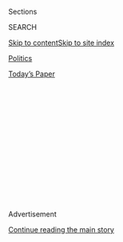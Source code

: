 <div id="app">

<div>

<div>

<div>

<div class="NYTAppHideMasthead css-1q2w90k e1suatyy0">

<div class="section css-ui9rw0 e1suatyy2">

<div class="css-eph4ug er09x8g0">

<div class="css-6n7j50">

</div>

<span class="css-1dv1kvn">Sections</span>

<div class="css-10488qs">

<span class="css-1dv1kvn">SEARCH</span>

</div>

[Skip to content](#site-content)[Skip to site
index](#site-index)

</div>

<div id="masthead-section-label" class="css-1wr3we4 eaxe0e00">

[Politics](https://www.nytimes.com/section/politics)

</div>

<div class="css-10698na e1huz5gh0">

</div>

</div>

<div id="masthead-bar-one" class="section hasLinks css-15hmgas e1csuq9d3">

<div class="css-uqyvli e1csuq9d0">

</div>

<div class="css-1uqjmks e1csuq9d1">

</div>

<div class="css-9e9ivx">

[](https://myaccount.nytimes.com/auth/login?response_type=cookie&client_id=vi)

</div>

<div class="css-1bvtpon e1csuq9d2">

[Today’s
Paper](https://www.nytimes.com/section/todayspaper)

</div>

</div>

</div>

</div>

<div data-aria-hidden="false">

<div id="site-content" data-role="main">

<div>

<div class="css-1aor85t" style="opacity:0.000000001;z-index:-1;visibility:hidden">

<div class="css-1hqnpie">

<div class="css-epjblv">

<span class="css-17xtcya">[Politics](/section/politics)</span><span class="css-x15j1o">|</span><span class="css-fwqvlz">Trump
Overrules Tillerson, Rejecting Elliott Abrams for Deputy Secretary of
State</span>

</div>

<div class="css-k008qs">

<div class="css-1iwv8en">

<span class="css-18z7m18"></span>

<div>

</div>

</div>

<span class="css-1n6z4y">https://nyti.ms/2ktyNok</span>

<div class="css-1705lsu">

<div class="css-4xjgmj">

<div class="css-4skfbu" data-role="toolbar" data-aria-label="Social Media Share buttons, Save button, and Comments Panel with current comment count" data-testid="share-tools">

  - 
  - 
  - 
  - 
    
    <div class="css-6n7j50">
    
    </div>

  - 

</div>

</div>

</div>

</div>

</div>

</div>

<div class="css-13pd83m">

</div>

<div id="top-wrapper" class="css-1sy8kpn">

<div id="top-slug" class="css-l9onyx">

Advertisement

</div>

[Continue reading the main
story](#after-top)

<div class="ad top-wrapper" style="text-align:center;height:100%;display:block;min-height:250px">

<div id="top" class="place-ad" data-position="top" data-size-key="top">

</div>

</div>

<div id="after-top">

</div>

</div>

<div id="sponsor-wrapper" class="css-1hyfx7x">

<div id="sponsor-slug" class="css-19vbshk">

Supported by

</div>

[Continue reading the main
story](#after-sponsor)

<div id="sponsor" class="ad sponsor-wrapper" style="text-align:center;height:100%;display:block">

</div>

<div id="after-sponsor">

</div>

</div>

First 100 Days
Briefing

<div class="css-1vkm6nb ehdk2mb0">

# Trump Overrules Tillerson, Rejecting Elliott Abrams for Deputy Secretary of State

</div>

<div class="css-xt80pu e12qa4dv0">

<div class="css-18e8msd">

<div class="css-vp77d3 epjyd6m0">

<div class="css-1baulvz">

By [<span class="css-1baulvz" itemprop="name">Maggie
Haberman</span>](http://www.nytimes.com/by/maggie-haberman),
[<span class="css-1baulvz" itemprop="name">Jonathan
Weisman</span>](http://www.nytimes.com/by/jonathan-weisman) and
[<span class="css-1baulvz last-byline" itemprop="name">Eric
Lichtblau</span>](http://www.nytimes.com/by/eric-lichtblau)

</div>

</div>

  - Feb. 10,
    2017

  - 
    
    <div class="css-4xjgmj">
    
    <div class="css-d8bdto" data-role="toolbar" data-aria-label="Social Media Share buttons, Save button, and Comments Panel with current comment count" data-testid="share-tools">
    
      - 
      - 
      - 
      - 
        
        <div class="css-6n7j50">
        
        </div>
    
      - 
    
    </div>
    
    </div>

</div>

</div>

<div class="section meteredContent css-1r7ky0e" name="articleBody" itemprop="articleBody">

<div class="css-1fanzo5 StoryBodyCompanionColumn">

<div class="css-53u6y8">

■ President Trump, Japan’s prime minister, Shinzo Abe, and their wives
will fly to Mar-a-Lago in Palm Beach, Fla., for dinner and a weekend of
golf.

■ Treasury Secretary-nominee Steven Mnuchin’s confirmation vote,
originally slated for a rare Saturday session in the Senate, has been
pushed to Monday.

</div>

</div>

<div class="css-79elbk" data-testid="photoviewer-wrapper">

<div class="css-z3e15g" data-testid="photoviewer-wrapper-hidden">

</div>

<div class="css-1a48zt4 ehw59r15" data-testid="photoviewer-children">

![<span class="css-16f3y1r e13ogyst0" data-aria-hidden="true">President
Trump walked to the State Dining Room before a meeting with airline
executives on
Thursday.</span><span class="css-cnj6d5 e1z0qqy90" itemprop="copyrightHolder"><span class="css-1ly73wi e1tej78p0">Credit...</span><span>Doug
Mills/The New York
Times</span></span>](https://static01.nyt.com/images/2017/02/11/us/11hundredbriefing/11hundredbriefing-articleLarge.jpg?quality=75&auto=webp&disable=upscale)

</div>

</div>

<div class="css-1fanzo5 StoryBodyCompanionColumn">

<div class="css-53u6y8">

## Trump rejects Abrams as deputy secretary of state

Mr. Trump overruled his newly minted secretary of state, Rex W.
Tillerson, and rejected the secretary’s choice for his deputy at the
department, two people briefed on the decision said Friday.

</div>

</div>

<div class="css-1fanzo5 StoryBodyCompanionColumn">

<div class="css-53u6y8">

The deputy’s job was denied for Elliott Abrams, a conservative who had
served under President Ronald Reagan and President George W. Bush, deals
a blow to Mr. Tillerson in his first week on the job. The rejection of
Mr. Abrams leaves Mr. Tillerson without a sherpa to help guide the
first-time government official around the State Department headquarters.

Mr. Trump had a productive meeting with Mr. Abrams on Tuesday, according
to a White House official and a person close to Mr. Abrams. But after it
took place, Mr. Trump learned of Mr. Abrams’s pointed criticisms of the
president when he was running for president, the administration official
said. Among those criticisms was a column headlined [“When You Can’t
Stand Your
Candidate,”](http://www.weeklystandard.com/when-you-cant-stand-your-candidate/article/2002283)which
appeared in May 2016 in The Weekly Standard.

Mr. Trump has been increasingly focused on who was with him or against
him during his campaign, according to several people who have spoken
with him in recent days.

Mr. Tillerson had argued strongly for Mr. Abrams. So had Jared Kushner,
Mr. Trump’s son-in-law and a senior adviser. Senator Tom Cotton,
Republican of Arkansas who is closely aligned with friends of Mr.
Abrams’, and some members of the pro-Israel lobbying group Aipac, had
been reaching out to Democratic senators to impress upon them the
importance of Mr. Abrams receiving Senate confirmation.

Aides to Mr. Trump did not respond to an email seeking comment.

## Democrats turn up heat on Flynn

The revelation that Michael T. Flynn, President Trump’s national
security adviser, [apparently discussed sanctions with Russia’s
ambassador to the United
States](https://www.nytimes.com/2017/02/09/us/flynn-is-said-to-have-talked-to-russians-about-sanctions-before-trump-took-office.html?_r=0)in
the weeks before the inauguration has given Democrats a new cudgel to
revive discussions of Mr. Trump’s ties to Russian President Vladimir V.
Putin.

</div>

</div>

<div class="css-1fanzo5 StoryBodyCompanionColumn">

<div class="css-53u6y8">

And they are swinging it.

Representative Eric Swalwell of California, the ranking Democrat on the
C.I.A. subcommittee of the House Intelligence Committee, called it “a
crime for someone outside of our government to negotiate with foreign
entities on our nation’s behalf.”

</div>

</div>

<div class="css-cfo9c3">

</div>

<div class="css-1fanzo5 StoryBodyCompanionColumn">

<div class="css-53u6y8">

Senators Christopher S. Murphy of Connecticut and Edward J. Markey of
Massachusetts, both Democrats, were similarly scathing in a joint
statement. Said Mr. Murphy:

> “There is no good way to explain today’s report that Michael Flynn was
> coordinating sanctions relief for Russia before his boss was
> inaugurated. Either Donald Trump directed his National Security
> Adviser to undermine U.S. foreign policy on Russia, or Michael Flynn
> went rogue and did it on his own. Then he either lied to the Vice
> President or the Vice President went on television to lie to the
> American people. Whatever transpired, the President needs to get his
> White House under control.”

## Candidate for solicitor general drops out

With the legal fight over President Trump’s travel ban apparently headed
for the Supreme Court, a leading contender for the job of arguing the
government’s cases before the highest court has dropped out of
consideration.

The candidate, Charles J. Cooper, said he was withdrawing as a possible
nominee for solicitor general of the United States “after witnessing the
treatment of my friend Jeff Sessions,” who was approved as attorney
general Wednesday evening after bruising attacks by Senate Democrats
over his civil rights record.

Mr. Cooper, a conservative Washington lawyer who argued against gay
marriage in an important California case, said that after what Mr.
Sessions “had to endure at the hands of a partisan opposition that will
say anything and do anything to advance their political interests, I am
unwilling to subject myself, my family, and my friends to such a
process.”

His withdrawal appears to leave George T. Conway, a New York lawyer who
is married to Kellyanne Conway, a top White House aide, as the leading
contender for solicitor general. Mr. Trump said Thursday that he
expected to select a new nominee in about a week. Whoever gets confirmed
for the job could end up arguing the legality of Mr. Trump’s travel ban
before the Supreme Court.

## ‘Big, beautiful’ — and pricey

No wonder Mr. Trump wants the Mexicans to pay for it.

The wall on the southern border — really a set of fences and walls —
would take three and a half years to build and would cost $21.6 billion,
according to an internal report by the Department of Homeland Security
that was [seen by
Reuters](http://www.reuters.com/article/us-usa-trump-immigration-wall-exclusive-idUSKBN15O2ZN).

</div>

</div>

<div class="css-1fanzo5 StoryBodyCompanionColumn">

<div class="css-53u6y8">

That’s well over the $12 billion estimated by Mr. Trump during the
campaign, and the upper bound of $15 billion cited by Republican leaders
in Congress.

At a time when federal deficits are again expected to grow, the amount
is not pocket change. As the population ages and draws on Social
Security, Medicare and Medicaid, the Congressional Budget Office is
already expecting the government [to heap nearly $10
trillion](https://www.nytimes.com/2017/01/24/us/politics/budget-deficit-trump.html?_r=0)
onto the federal debt over the coming decade — and that is with
statutory caps on domestic and military spending. Mr. Trump has already
vowed to bust through those caps on the military side of the ledger,
something that would take an act of Congress.

Now he’ll have to pay extra for his promised wall — either out of
existing domestic programs or above the nondefense caps.

## Presidential viewing habits ... exposed

Mr. Trump is still pretty miffed that a three-judge panel of the Ninth
Circuit Court of Appeals unanimously upheld a restraining order against
his travel ban from seven majority-Muslim countries.

</div>

</div>

<div class="css-cfo9c3">

</div>

<div class="css-1fanzo5 StoryBodyCompanionColumn">

<div class="css-53u6y8">

We can also deduce what he was watching on television: MSNBC’s Morning
Joe.

</div>

</div>

<div class="css-cfo9c3">

</div>

<div class="css-1fanzo5 StoryBodyCompanionColumn">

<div class="css-53u6y8">

Wonder why it took 12 minutes to compose that post on Twitter.

## That sudden talk with China

On Thursday night, The New York Times published a scoop: the president
of the United States had not spoken to the president of China, Xi
Jinping, who was icing him out over his unorthodox call with the leader
of Taiwan during his transition to power, and his suggestion that just
maybe, Washington would no longer follow the “One China” policy (which
affirms that Taiwan is a province of the mainland).

</div>

</div>

<div class="css-1fanzo5 StoryBodyCompanionColumn">

<div class="css-53u6y8">

Hours later, the White House issued a statement that, hey, not only had
Mr. Trump just spoken to Mr. Xi, he had also expressed support for the
One China policy after all — something Mr. Trump had said he would do
only in return for concessions.

[The Times story was rewritten
accordingly](https://www.nytimes.com/2017/02/09/world/asia/donald-trump-china-xi-jinping-letter.html?hp&action=click&pgtype=Homepage&clickSource=story-heading&module=a-lede-package-region&region=top-news&WT.nav=top-news),
capturing the news.

But Mr. Trump does not accept the chronology — at least not publicly.

</div>

</div>

<div class="css-cfo9c3">

</div>

<div class="css-1fanzo5 StoryBodyCompanionColumn">

<div class="css-53u6y8">

## The campaign never ends

Hillary Clinton has been slow to emerge after her November defeat. But
there she was on social media Thursday night, praising [the unanimous
decision by a three-judge
panel](https://www.nytimes.com/2017/02/09/us/politics/appeals-court-trump-travel-ban.html)
of the Ninth Circuit Court of Appeals to uphold a nationwide restraining
order against Mr. Trump’s travel ban for seven majority-Muslim
countries.

</div>

</div>

<div class="css-cfo9c3">

</div>

<div class="css-1fanzo5 StoryBodyCompanionColumn">

<div class="css-53u6y8">

To which Kellyanne Conway, the Trump campaign-manager-turned-White House
adviser, had a reply.

</div>

</div>

<div class="css-cfo9c3">

</div>

<div class="css-1fanzo5 StoryBodyCompanionColumn">

<div class="css-53u6y8">

Winning is everything.

## House Republicans face a backlash

First came the video of Representative Mike Coffman of Colorado sneaking
out a back door to avoid the angry crowd gathered for his town hall
meeting — but his suburban Denver district is swingy.

</div>

</div>

<div class="css-cfo9c3">

</div>

<div class="css-1fanzo5 StoryBodyCompanionColumn">

<div class="css-53u6y8">

Then Representative Tom McClintock of California had to flee under guard
as constituents in Roseville demanded to know why he was so bent on
repealing the Affordable Care Act. But hey, it’s California — even
though his turf outside Sacramento isn’t exactly Berkeley.

</div>

</div>

<div class="css-cfo9c3">

</div>

<div class="css-1fanzo5 StoryBodyCompanionColumn">

<div class="css-53u6y8">

But Utah? On Wednesday, it was Representative Jason Chaffetz’s turn — in
the reddest of states, in the Salt Lake City suburb Cottonwood Heights.

</div>

</div>

<div class="css-cfo9c3">

</div>

<div class="css-cfo9c3">

</div>

<div class="css-1fanzo5 StoryBodyCompanionColumn">

<div class="css-53u6y8">

It’s getting ugly out there.

</div>

</div>

</div>

<div>

</div>

<div>

</div>

<div>

</div>

<div>

<div id="bottom-wrapper" class="css-1ede5it">

<div id="bottom-slug" class="css-l9onyx">

Advertisement

</div>

[Continue reading the main
story](#after-bottom)

<div id="bottom" class="ad bottom-wrapper" style="text-align:center;height:100%;display:block;min-height:90px">

</div>

<div id="after-bottom">

</div>

</div>

</div>

</div>

</div>

## Site Index

<div>

</div>

## Site Information Navigation

  - [© <span>2020</span> <span>The New York Times
    Company</span>](https://help.nytimes.com/hc/en-us/articles/115014792127-Copyright-notice)

<!-- end list -->

  - [NYTCo](https://www.nytco.com/)
  - [Contact
    Us](https://help.nytimes.com/hc/en-us/articles/115015385887-Contact-Us)
  - [Work with us](https://www.nytco.com/careers/)
  - [Advertise](https://nytmediakit.com/)
  - [T Brand Studio](http://www.tbrandstudio.com/)
  - [Your Ad
    Choices](https://www.nytimes.com/privacy/cookie-policy#how-do-i-manage-trackers)
  - [Privacy](https://www.nytimes.com/privacy)
  - [Terms of
    Service](https://help.nytimes.com/hc/en-us/articles/115014893428-Terms-of-service)
  - [Terms of
    Sale](https://help.nytimes.com/hc/en-us/articles/115014893968-Terms-of-sale)
  - [Site
    Map](https://spiderbites.nytimes.com)
  - [Help](https://help.nytimes.com/hc/en-us)
  - [Subscriptions](https://www.nytimes.com/subscription?campaignId=37WXW)

</div>

</div>

</div>

</div>
